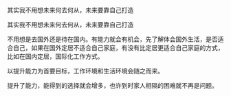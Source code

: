 



其实我不用想未来何去何从，未来要靠自己打造

其实我不用想未来何去何从，未来要靠自己打造

不用想是去国外还是待在国内。有能力就会有机会，先了解体会国外生活，是否适合自己，如果在国外定居不适合自己家庭，有没有比定居更适合自己家庭的方式，比如在国内定居，国际化工作方式。

以提升能力为首要目标，工作环境和生活环境会随之而来。

提升了能力，能得到的选择就会增多，也许到时家人相隔的困难就不再是问题。
